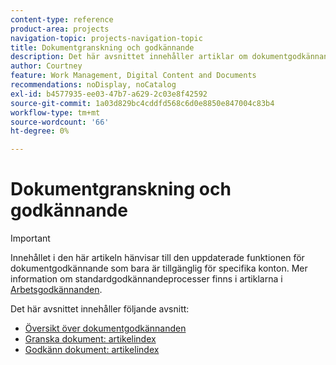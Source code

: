 ```yaml
---
content-type: reference
product-area: projects
navigation-topic: projects-navigation-topic
title: Dokumentgranskning och godkännande
description: Det här avsnittet innehåller artiklar om dokumentgodkännanden i Adobe Workfront.
author: Courtney
feature: Work Management, Digital Content and Documents
recommendations: noDisplay, noCatalog
exl-id: b4577935-ee03-47b7-a629-2c03e8f42592
source-git-commit: 1a03d829bc4cddfd568c6d0e8850e847004c83b4
workflow-type: tm+mt
source-wordcount: '66'
ht-degree: 0%

---
```


# Dokumentgranskning och godkännande

>[!IMPORTANT]
>
>Innehållet i den här artikeln hänvisar till den uppdaterade funktionen för dokumentgodkännande som bara är tillgänglig för specifika konton. Mer information om standardgodkännandeprocesser finns i artiklarna i [Arbetsgodkännanden](/help/quicksilver/review-and-approve-work/manage-approvals/manage-approvals.md).

Det här avsnittet innehåller följande avsnitt:

* [Översikt över dokumentgodkännanden](/help/quicksilver/review-and-approve-work/document-reviews-and-approvals/document-approvals-overview.md)
* [Granska dokument: artikelindex](/help/quicksilver/review-and-approve-work/document-reviews-and-approvals/review-and-approve-documents/review-documents-toc.md)
* [Godkänn dokument: artikelindex](/help/quicksilver/review-and-approve-work/document-reviews-and-approvals/manage-document-approvals/approve-documents-toc.md)
